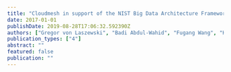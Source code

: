 ```yaml
---
title: "Cloudmesh in support of the NIST Big Data Architecture Framework"
date: 2017-01-01
publishDate: 2019-08-28T17:06:32.592390Z
authors: ["Gregor von Laszewski", "Badi Abdul-Wahid", "Fugang Wang", "Hyungro Lee", "Geoffrey C Fox", "Wo Chang"]
publication_types: ["4"]
abstract: ""
featured: false
publication: ""
---
```


